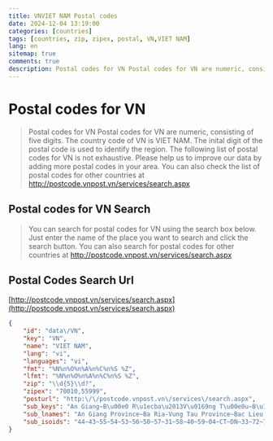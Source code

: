```yaml
---
title: VNVIET NAM Postal codes 
date: 2024-12-04 13:19:00
categories: [countries]
tags: [countries, zip, zipex, postal, VN,VIET NAM]
lang: en
sitemap: true
comments: true
description: Postal codes for VN Postal codes for VN are numeric, consisting of five digits. The country code of VN is VIET NAM. The inital digit of the postal code is used to identify the region. The following list of postal codes for VN is not exhaustive. Please help us to improve our data by adding more postal codes in your area. You can also check the list of postal codes for other countries at http://postcode.vnpost.vn/services/search.aspx
---
```


# Postal codes for VN
> Postal codes for VN Postal codes for VN are numeric, consisting of five digits. The country code of VN is VIET NAM. The inital digit of the postal code is used to identify the region. The following list of postal codes for VN is not exhaustive. Please help us to improve our data by adding more postal codes in your area. You can also check the list of postal codes for other countries at http://postcode.vnpost.vn/services/search.aspx

## Postal codes for VN Search 
> You can search for postal codes for VN using the search box below. Just enter the name of the place you want to search and click the search button. You can also search for postal codes for other countries at http://postcode.vnpost.vn/services/search.aspx

## Postal Codes Search Url

[http://postcode.vnpost.vn/services/search.aspx](http://postcode.vnpost.vn/services/search.aspx)
```json
{
    "id": "data\/VN",
    "key": "VN",
    "name": "VIET NAM",
    "lang": "vi",
    "languages": "vi",
    "fmt": "%N%n%O%n%A%n%C%n%S %Z",
    "lfmt": "%N%n%O%n%A%n%C%n%S %Z",
    "zip": "\\d{5}\\d?",
    "zipex": "70010,55999",
    "posturl": "http:\/\/postcode.vnpost.vn\/services\/search.aspx",
    "sub_keys": "An Giang~B\u00e0 R\u1ecba\u2013V\u0169ng T\u00e0u~B\u1ea1c Li\u00eau~B\u1eafc Giang~B\u1eafc K\u1ea1n~B\u1eafc Ninh~B\u1ebfn Tre~B\u00ecnh D\u01b0\u01a1ng~B\u00ecnh \u0110\u1ecbnh~B\u00ecnh Ph\u01b0\u1edbc~B\u00ecnh Thu\u1eadn~C\u00e0 Mau~Cao B\u1eb1ng~C\u1ea7n Th\u01a1~\u0110\u00e0 N\u1eb5ng~\u0110\u1eafk L\u1eafk~\u0110\u0103k N\u00f4ng~\u0110i\u1ec7n Bi\u00ean~\u0110\u1ed3ng Nai~\u0110\u1ed3ng Th\u00e1p~Gia Lai~H\u00e0 Giang~H\u00e0 Nam~H\u00e0 N\u1ed9i~H\u00e0 T\u0129nh~H\u1ea3i D\u01b0\u01a1ng~H\u1ea3i Ph\u00f2ng~H\u1eadu Giang~H\u00f2a B\u00ecnh~H\u01b0ng Y\u00ean~Kh\u00e1nh H\u00f2a~Ki\u00ean Giang~Kon Tum~Lai Ch\u00e2u~L\u1ea1ng S\u01a1n~L\u00e0o Cai~L\u00e2m \u0110\u1ed3ng~Long An~Nam \u0110\u1ecbnh~Ngh\u1ec7 An~Ninh B\u00ecnh~Ninh Thu\u1eadn~Ph\u00fa Th\u1ecd~Ph\u00fa Y\u00ean~Qu\u1ea3ng B\u00ecnh~Qu\u1ea3ng Nam~Qu\u1ea3ng Ng\u00e3i~Qu\u1ea3ng Ninh~Qu\u1ea3ng Tr\u1ecb~S\u00f3c Tr\u0103ng~S\u01a1n La~T\u00e2y Ninh~Th\u00e1i B\u00ecnh~Th\u00e1i Nguy\u00ean~Thanh H\u00f3a~Th\u00e0nh ph\u1ed1 H\u1ed3 Ch\u00ed Minh~Th\u1eeba Thi\u00ean\u2013Hu\u1ebf~Ti\u1ec1n Giang~Tr\u00e0 Vinh~Tuy\u00ean Quang~V\u0129nh Long~V\u0129nh Ph\u00fac~Y\u00ean B\u00e1i",
    "sub_lnames": "An Giang Province~Ba Ria-Vung Tau Province~Bac Lieu Province~Bac Giang Province~Bac Kan Province~Bac Ninh Province~Ben Tre Province~Binh Duong Province~Binh Dinh Province~Binh Phuoc Province~Binh Thuan Province~Ca Mau Province~Cao Bang Province~Can Tho City~Da Nang City~Dak Lak Province~Dak Nong Province~Dien Bien Province~Dong Nai Province~Dong Thap Province~Gia Lai Province~Ha Giang Province~Ha Nam Province~Hanoi City~Ha Tinh Province~Hai Duong Province~Haiphong City~Hau Giang Province~Hoa Binh Province~Hung Yen Province~Khanh Hoa Province~Kien Giang Province~Kon Tum Province~Lai Chau Province~Lang Song Province~Lao Cai Province~Lam Dong Province~Long An Province~Nam Dinh Province~Nghe An Province~Ninh Binh Province~Ninh Thuan Province~Phu Tho Province~Phu Yen Province~Quang Binh Province~Quang Nam Province~Quang Ngai Province~Quang Ninh Province~Quang Tri Province~Soc Trang Province~Son La Province~Tay Ninh Province~Thai Binh Province~Thai Nguyen Province~Thanh Hoa Province~Ho Chi Minh City~Thua Thien-Hue Province~Tien Giang Province~Tra Vinh Province~Tuyen Quang Province~Vinh Long Province~Vinh Phuc Province~Yen Bai Province",
    "sub_isoids": "44~43~55~54~53~56~50~57~31~58~40~59~04~CT~DN~33~72~71~39~45~30~03~63~HN~23~61~HP~73~14~66~34~47~28~01~09~02~35~41~67~22~18~36~68~32~24~27~29~13~25~52~05~37~20~69~21~SG~26~46~51~07~49~70~06"
}
```
